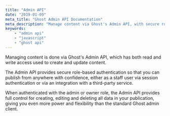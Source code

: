 ```yaml
---
title: "Admin API"
date: "2019-01-09"
meta_title: "Ghost Admin API Documentation"
meta_description: "Manage content via Ghost's Admin API, with secure role-based authentication. Read more on Ghost Docs 👉"
keywords:
    - "admin api"
    - "javascript"   
    - "ghost api"
---
```


Managing content is done via Ghost's Admin API, which has both read and write access used to create and update content.

The Admin API provides secure role-based authentication so that you can publish from anywhere with confidence, either as a staff user via session authentication or via an integration with a third-party service.

When authenticated with the admin or owner role, the Admin API provides full control for creating, editing and deleting all data in your publication, giving you even more power and flexibility than the standard Ghost admin client.
